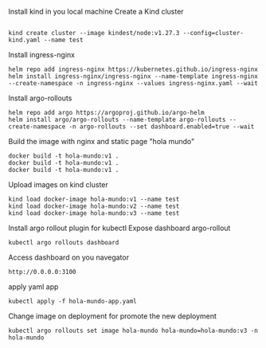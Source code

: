 Install kind in you local machine
Create a Kind cluster
```

kind create cluster --image kindest/node:v1.27.3 --config=cluster-kind.yaml --name test
```

Install ingress-nginx
```
helm repo add ingress-nginx https://kubernetes.github.io/ingress-nginx
helm install ingress-nginx/ingress-nginx --name-template ingress-nginx --create-namespace -n ingress-nginx --values ingress-nginx.yaml --wait
```

Install argo-rollouts
```
helm repo add argo https://argoproj.github.io/argo-helm
helm install argo/argo-rollouts --name-template argo-rollouts --create-namespace -n argo-rollouts --set dashboard.enabled=true --wait
```

Build the image with nginx and static page "hola mundo"

```
docker build -t hola-mundo:v1 .
docker build -t hola-mundo:v1 .
docker build -t hola-mundo:v1 .
```

Upload images on kind cluster

```
kind load docker-image hola-mundo:v1 --name test
kind load docker-image hola-mundo:v2 --name test
kind load docker-image hola-mundo:v3 --name test
```

Install argo rollout plugin for kubectl
Expose dashboard argo-rollout
```
kubectl argo rollouts dashboard
```

Access dashboard on you navegator

```
http://0.0.0.0:3100
```

apply yaml app

```
kubectl apply -f hola-mundo-app.yaml
```

Change image on deployment for promote the new deployment

```
kubectl argo rollouts set image hola-mundo hola-mundo=hola-mundo:v3 -n hola-mundo
```